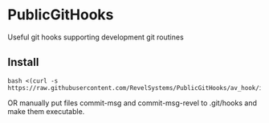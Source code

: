 # PublicGitHooks
Useful git hooks supporting development git routines

## Install
```
bash <(curl -s https://raw.githubusercontent.com/RevelSystems/PublicGitHooks/av_hook/install.sh)
```
OR manually put files commit-msg and commit-msg-revel to .git/hooks and make them executable.
